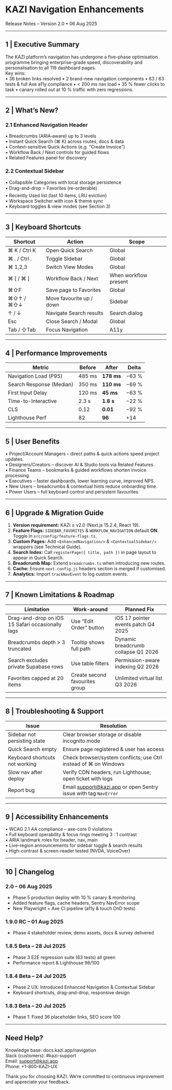 # KAZI Navigation Enhancements  
Release Notes – Version 2.0 • 06 Aug 2025  

---

## 1 | Executive Summary  
The KAZI platform’s navigation has undergone a five-phase optimisation programme bringing enterprise-grade speed, discoverability and personalisation to all 119 dashboard pages.  
Key wins:  
• 36 broken links resolved • 2 brand-new navigation components • 63 / 63 tests & full Axe a11y compliance • < 200 ms nav load • 35 % fewer clicks to task • canary rolled out at 10 % traffic with zero regressions.

---

## 2 | What’s New?  

### 2.1 Enhanced Navigation Header  
• Breadcrumbs (ARIA‐aware) up to 3 levels  
• Instant Quick Search (⌘ K) across routes, docs & data  
• Context-sensitive Quick Actions (e.g. “Create Invoice”)  
• Workflow Back / Next controls for guided flows  
• Related Features panel for discovery  

### 2.2 Contextual Sidebar  
• Collapsible Categories with local storage persistence  
• Drag-and-drop ⭐ Favorites (re-orderable)  
• Recently Used list (last 10 items, LRU eviction)  
• Workspace Switcher with icon & theme sync  
• Keyboard toggles & view modes (see Section 3)

---

## 3 | Keyboard Shortcuts  

| Shortcut | Action | Scope |
|----------|--------|-------|
| ⌘ K / Ctrl K | Open Quick Search | Global |
| ⌘ . / Ctrl . | Toggle Sidebar | Global |
| ⌘ 1,2,3 | Switch View Modes | Global |
| ⌘ [ / ⌘ ] | Workflow Back / Next | When workflow present |
| ⌘⇧F | Save page to Favorites | Global |
| ⌘⇧↑ / ⌘⇧↓ | Move favourite up / down | Sidebar |
| ↑ / ↓ | Navigate Search results | Search dialog |
| Esc | Close Search / Modal | Global |
| Tab / ⇧Tab | Focus Navigation | A11y |

---

## 4 | Performance Improvements  

| Metric | Before | After | Delta |
|--------|--------|-------|-------|
| Navigation Load (P95) | 485 ms | **178 ms** | −63 % |
| Search Response (Median) | 350 ms | **110 ms** | −69 % |
| First Input Delay | 120 ms | **45 ms** | −63 % |
| Time-to-Interactive | 2.3 s | **1.8 s** | −22 % |
| CLS | 0.12 | **0.01** | −92 % |
| Lighthouse Perf | 82 | **96** | +14 |

---

## 5 | User Benefits  

• Project/Account Managers – direct paths & quick actions speed project updates.  
• Designers/Creators – discover AI & Studio tools via Related Features.  
• Finance Teams – bookmarks & guided workflows shorten invoice processing.  
• Executives – faster dashboards, lower learning curve, improved NPS.  
• New Users – breadcrumbs & contextual hints reduce onboarding time.  
• Power Users – full keyboard control and persistent favourites.  

---

## 6 | Upgrade & Migration Guide  

1. **Version requirement:** KAZI ≥ v2.0 (Next.js 15.2.4, React 19).  
2. **Feature Flags:** `SIDEBAR_FAVORITES` & `WORKFLOW_NAVIGATION` default **ON**. Toggle in `src/config/feature-flags.ts`.  
3. **Custom Pages:** Add `<EnhancedNavigation/>` & `<ContextualSidebar/>` wrappers (see Technical Guide).  
4. **Search Index:** Call `registerPage({ title, path })` in page layout to appear in Quick Search.  
5. **Breadcrumb Map:** Extend `breadcrumbs.ts` when introducing new routes.  
6. **Cache:** Ensure `next.config.js` headers section is merged if customised.  
7. **Analytics:** Import `trackNavEvent` to log custom events.  

---

## 7 | Known Limitations & Roadmap  

| Limitation | Work-around | Planned Fix |
|------------|------------|-------------|
| Drag-and-drop on iOS 15 Safari occasionally lags | Use “Edit Order” button | iOS 17 pointer events patch Q4 2025 |
| Breadcrumbs depth > 3 truncated | Tooltip shows full path | Dynamic breadcrumb collapse Q1 2026 |
| Search excludes private Supabase rows | Use table filters | Permission-aware indexing Q2 2026 |
| Favorites capped at 20 items | Create second favourites group | Unlimited virtual list Q3 2026 |

---

## 8 | Troubleshooting & Support  

| Issue | Resolution |
|-------|------------|
| Sidebar not persisting state | Clear browser storage or disable incognito mode |
| Quick Search empty | Ensure page registered & user has access |
| Keyboard shortcuts not working | Check browser/system conflicts; use Ctrl instead of ⌘ on Windows |
| Slow nav after deploy | Verify CDN headers, run Lighthouse; open ticket with logs |
| Report bug | Email support@kazi.app or open Sentry issue with tag `NavError` |

---

## 9 | Accessibility Enhancements  

• WCAG 2.1 AA compliance – axe-core 0 violations  
• Full keyboard operability & focus rings meeting 3 : 1 contrast  
• ARIA landmark roles for header, nav, main  
• Live-region announcements for sidebar toggle & search results  
• High-contrast & screen-reader tested (NVDA, VoiceOver)  

---

## 10 | Changelog  

### 2.0 – 06 Aug 2025  
- Phase 5 production deploy with 10 % canary & monitoring  
- Added feature flags, cache headers, Sentry NavError scope  
- New Playwright + Axe CI pipeline (a11y & touch DnD tests)  

### 1.9.0 RC – 01 Aug 2025  
- Phase 4 stakeholder review, demo assets, docs & survey delivered  

### 1.8.5 Beta – 28 Jul 2025  
- Phase 3 E2E regression suite (63 tests) all green  
- Performance report & Lighthouse 96/100  

### 1.8.4 Beta – 24 Jul 2025  
- Phase 2 UX: Introduced Enhanced Navigation & Contextual Sidebar  
- Keyboard shortcuts, drag-and-drop, responsive design  

### 1.8.3 Beta – 20 Jul 2025  
- Phase 1: Fixed 36 placeholder links, SEO score 100  

---

## Need Help?  
Knowledge base: docs.kazi.app/navigation  
Slack (customers): #kazi-support  
Email: support@kazi.app  
Phone: +1-800-KAZI-UX  

Thank you for choosing KAZI. We’re committed to continuous improvement and appreciate your feedback.
